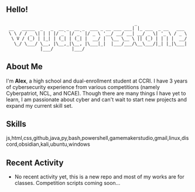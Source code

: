 ## Hello!

```
                                                 _                   
 __   _____  _   _  __ _  __ _  ___ _ __ ___ ___| |_ ___  _ __   ___ 
 \ \ / / _ \| | | |/ _` |/ _` |/ _ \ '__/ __/ __| __/ _ \| '_ \ / _ \
  \ V / (_) | |_| | (_| | (_| |  __/ |  \__ \__ \ || (_) | | | |  __/
   \_/ \___/ \__, |\__,_|\__, |\___|_|  |___/___/\__\___/|_| |_|\___|
             |___/       |___/                                       
```

## About Me

I'm **Alex**, a high school and dual-enrollment student at CCRI. I have 3 years of cybersecurity experience from various competitions (namely Cyberpatriot, NCL, and NCAE). Though there are many things I have yet to learn, I am passionate about cyber and can't wait to start new projects and expand my current skill set.

## Skills

js,html,css,github,java,py,bash,powershell,gamemakerstudio,gmail,linux,discord,obsidian,kali,ubuntu,windows

## Recent Activity

- No recent activity yet, this is a new repo and most of my works are for classes. Competition scripts coming soon...
